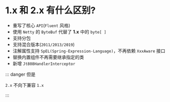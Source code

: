# 1.x 和 2.x 有什么区别?

- 重写了核心 `API`(`Fluent` 风格)
- 使用 `Netty` 的 `ByteBuf` 代替了 **1.x** 中的 `byte[ ]`
- 支持分包
- 支持混合版本(`2011/2013/2019`)
- 注解属性支持 `SpEL(Spring-Expression-Language)`，不再依赖 `XxxAware` 接口
- 替换内置组件不再需要继承指定的类
- 新增 `Jt808HandlerInterceptor`

::: danger 但是

`2.x` 不向下兼容 `1.x`

:::
